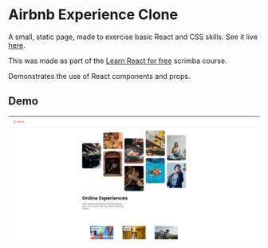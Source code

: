 # Airbnb Experience Clone
A small, static page, made to exercise basic React and CSS skills. See it live [here](https://bofmar.github.io/airbnb-experiences). 

This was made as part of the [Learn React for free](https://scrimba.com/learn/learnreact) scrimba course.

Demonstrates the use of React components and props.

## Demo

![demo](./demo.gif)